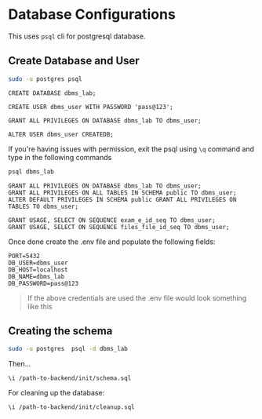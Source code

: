 # Database Configurations


This uses `psql` cli for postgresql database.

## Create Database and User

```bash
sudo -u postgres psql
```

```postgresql
CREATE DATABASE dbms_lab;
```

```postgresql
CREATE USER dbms_user WITH PASSWORD 'pass@123';
```

```postgresql
GRANT ALL PRIVILEGES ON DATABASE dbms_lab TO dbms_user;
```

```postgresql
ALTER USER dbms_user CREATEDB;
```

If you're having issues with permission, exit the psql using `\q` command and type in the following commands
    
```bash
psql dbms_lab
```
    
```postgresql
GRANT ALL PRIVILEGES ON DATABASE dbms_lab TO dbms_user;
GRANT ALL PRIVILEGES ON ALL TABLES IN SCHEMA public TO dbms_user;
ALTER DEFAULT PRIVILEGES IN SCHEMA public GRANT ALL PRIVILEGES ON TABLES TO dbms_user;
```

```postgresql
GRANT USAGE, SELECT ON SEQUENCE exam_e_id_seq TO dbms_user;
GRANT USAGE, SELECT ON SEQUENCE files_file_id_seq TO dbms_user;
```


Once done create the .env file and populate the following fields:

```dotenv
PORT=5432
DB_USER=dbms_user
DB_HOST=localhost
DB_NAME=dbms_lab
DB_PASSWORD=pass@123
```

> If the above credentials are used the .env file would look something like this

## Creating the schema

```bash
sudo -u postgres  psql -d dbms_lab
```
Then...
```postgresql
\i /path-to-backend/init/schema.sql
```

For cleaning up the database:

```postgresql
\i /path-to-backend/init/cleanup.sql
```
